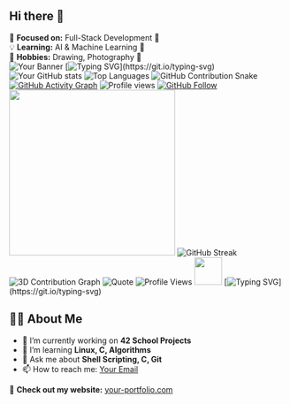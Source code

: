 ## Hi there 👋
🎯 **Focused on:** Full-Stack Development 🚀  
💡 **Learning:** AI & Machine Learning 🤖  
🎨 **Hobbies:** Drawing, Photography 📸  
![Your Banner](https://your-image-url.com)
[![Typing SVG](https://readme-typing-svg.herokuapp.com?size=24&color=F7D61D&center=true&vCenter=true&lines=Hello+there!;Welcome+to+my+GitHub!;I+love+coding!)](https://git.io/typing-svg)
![Your GitHub stats](https://github-readme-stats.vercel.app/api?username=LESdylan&show_icons=true&theme=tokyonight)
![Top Languages](https://github-readme-stats.vercel.app/api/top-langs/?username=LESdylan&layout=compact&theme=tokyonight)
![GitHub Contribution Snake](https://github.com/LESdylan/LESdylan/blob/output/github-contribution-grid-snake.svg)
[![GitHub Activity Graph](https://github-readme-activity-graph.vercel.app/graph?username=LESdylan&theme=dracula)](https://github.com/ashutosh00710/github-readme-activity-graph)
![Profile views](https://komarev.com/ghpvc/?username=LESdylan&color=blue)
[![GitHub Follow](https://img.shields.io/github/followers/LESdylan?label=Follow%20Me&style=social)](https://github.com/your-username)
<img src="https://media.giphy.com/media/QTfX9Ejfra3ZmNxh6B/giphy.gif" width="300">
![GitHub Streak](https://streak-stats.demolab.com/?user=LESdylan&theme=highcontrast)
![3D Contribution Graph](https://github.com/LESdylan/LESdylan/raw/main/profile-3d-contrib/profile-night-rainbow.svg)
![Quote](https://github-readme-quotes.herokuapp.com/quote?theme=dark)
![Profile Views](https://komarev.com/ghpvc/?username=LESdylan)
<img src="https://media.giphy.com/media/hvRJCLFzcasrR4ia7z/giphy.gif" width="50px">
[![Typing SVG](https://readme-typing-svg.herokuapp.com/?lines=Welcome+to+my+GitHub!;I+love+coding!;Follow+me+for+cool+projects!)](https://git.io/typing-svg)


## 👨‍💻 About Me
- 🔭 I’m currently working on **42 School Projects**
- 🌱 I’m learning **Linux, C, Algorithms**
- 💬 Ask me about **Shell Scripting, C, Git**
- 📫 How to reach me: [Your Email](mailto:your-email@gmail.com)


🚀 **Check out my website:** [your-portfolio.com](https://your-portfolio.com)

<!--
**LESdylan/LESdylan** is a ✨ _special_ ✨ repository because its `README.md` (this file) appears on your GitHub profile.

Here are some ideas to get you started:

- 🔭 I’m currently working on ...
- 🌱 I’m currently learning ...
- 👯 I’m looking to collaborate on ...
- 🤔 I’m looking for help with ...
- 💬 Ask me about ...
- 📫 How to reach me: ...
- 😄 Pronouns: ...
- ⚡ Fun fact: ...
-->
